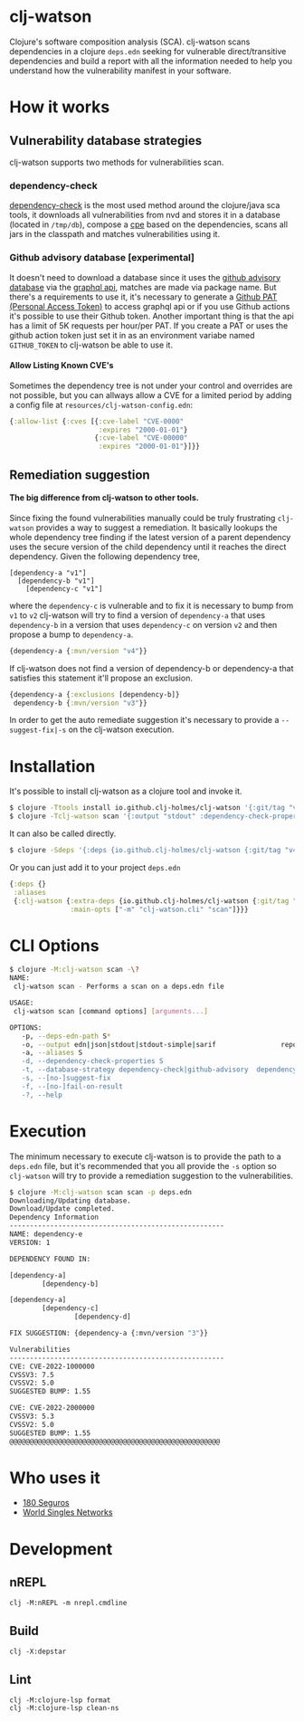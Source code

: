 # clj-watson
Clojure's software composition analysis (SCA).
clj-watson scans dependencies in a clojure `deps.edn` seeking for vulnerable direct/transitive dependencies and build a report with all the information needed to help you understand how the vulnerability manifest in your software.

# How it works
## Vulnerability database strategies
clj-watson supports two methods for vulnerabilities scan.

### dependency-check
[dependency-check](https://github.com/jeremylong/DependencyCheck) is the most used method around the clojure/java sca tools, it downloads all vulnerabilities from nvd and stores it in a database (located in `/tmp/db`), compose a [cpe](https://nvd.nist.gov/products/cpe) based on the dependencies, scans all jars in the classpath and matches vulnerabilities using it.

### Github advisory database [experimental]
It doesn't need to download a database since it uses the [github advisory database](https://github.com/advisories) via the [graphql api](https://docs.github.com/en/graphql/reference/objects#securityvulnerability), matches are made via package name.
But there's a requirements to use it, it's necessary to generate a [Github PAT (Personal Access Token)](https://docs.github.com/en/graphql/guides/forming-calls-with-graphql#authenticating-with-graphql) to access graphql api or if you use Github actions it's possible to use their Github token.
Another important thing is that the api has a limit of 5K requests per hour/per PAT.
If you create a PAT or uses the github action token just set it in as an environment variabe named `GITHUB_TOKEN` to clj-watson be able to use it.

#### Allow Listing Known CVE's

Sometimes the dependency tree is not under your control and overrides are not possible,
but you can allways allow a CVE for a limited period by adding a config file at `resources/clj-watson-config.edn`:

```clojure
{:allow-list {:cves [{:cve-label "CVE-0000"
                      :expires "2000-01-01"}
                     {:cve-label "CVE-00000"
                      :expires "2000-01-01"}]}}
```

## Remediation suggestion
#### The big difference from clj-watson to other tools.
Since fixing the found vulnerabilities manually could be truly frustrating `clj-watson` provides a way to suggest a remediation. 
It basically lookups the whole dependency tree finding if the latest version of a parent dependency uses the secure version of the child dependency until it reaches the direct dependency.
Given the following dependency tree,
```
[dependency-a "v1"]
  [dependency-b "v1"]
    [dependency-c "v1"]
```
where the `dependency-c` is vulnerable and to fix it is necessary to bump from `v1` to `v2` clj-watson will try to find a version of `dependency-a` that uses `dependency-b` in a version that uses `dependency-c` on version `v2` and then propose a bump to `dependency-a`.
```clojure
{dependency-a {:mvn/version "v4"}}
```
If clj-watson does not find a version of dependency-b or dependency-a that satisfies this statement it'll propose an exclusion.
```clojure
{dependency-a {:exclusions [dependency-b]}
 dependency-b {:mvn/version "v3"}}
````
In order to get the auto remediate suggestion it's necessary to provide a `--suggest-fix|-s` on the clj-watson execution.
# Installation
It's possible to install clj-watson as a clojure tool and invoke it.
```bash
$ clojure -Ttools install io.github.clj-holmes/clj-watson '{:git/tag "v4.1.2" :git/sha "eb15492"}' :as clj-watson
$ clojure -Tclj-watson scan '{:output "stdout" :dependency-check-properties nil :fail-on-result true :deps-edn-path "deps.edn" :suggest-fix true :aliases ["*"] :database-strategy "dependency-check"}'
```
It can also be called directly.
```bash
$ clojure -Sdeps '{:deps {io.github.clj-holmes/clj-watson {:git/tag "v4.1.2" :git/sha "eb15492"}}}' -M -m clj-watson.cli scan -p deps.edn
```
Or you can just add it to your project `deps.edn`
```clojure
{:deps {}
 :aliases
 {:clj-watson {:extra-deps {io.github.clj-holmes/clj-watson {:git/tag "v4.1.2" :git/sha "eb15492"}}
               :main-opts ["-m" "clj-watson.cli" "scan"]}}}
```

# CLI Options
```bash
$ clojure -M:clj-watson scan -\? 
NAME:
 clj-watson scan - Performs a scan on a deps.edn file

USAGE:
 clj-watson scan [command options] [arguments...]

OPTIONS:
   -p, --deps-edn-path S*                                                      path of deps.edn to scan.
   -o, --output edn|json|stdout|stdout-simple|sarif                report      Output type.
   -a, --aliases S                                                             Specify a alias that will have the dependencies analysed alongside with the project deps.It's possible to provide multiple aliases. If a * is provided all the aliases are going to be analysed.
   -d, --dependency-check-properties S                                         [ONLY APPLIED IF USING DEPENDENCY-CHECK STRATEGY] Path of a dependency-check properties file. If not provided uses resources/dependency-check.properties.
   -t, --database-strategy dependency-check|github-advisory  dependency-check  Vulnerability database strategy.
   -s, --[no-]suggest-fix                                                      Suggest a new deps.edn file fixing all vulnerabilities found.
   -f, --[no-]fail-on-result                                                   Enable or disable fail if results were found (useful for CI/CD).
   -?, --help
```

# Execution
The minimum necessary to execute clj-watson is to provide the path to a `deps.edn` file, but it's recommended that you all provide the `-s` option so `clj-watson` will try to provide a remediation suggestion to the vulnerabilities.

```bash
$ clojure -M:clj-watson scan scan -p deps.edn
Downloading/Updating database.
Download/Update completed.
Dependency Information
-----------------------------------------------------
NAME: dependency-e
VERSION: 1

DEPENDENCY FOUND IN:

[dependency-a]
        [dependency-b]

[dependency-a]
        [dependency-c]
                [dependency-d]

FIX SUGGESTION: {dependency-a {:mvn/version "3"}}

Vulnerabilities
-----------------------------------------------------
CVE: CVE-2022-1000000
CVSSV3: 7.5
CVSSV2: 5.0
SUGGESTED BUMP: 1.55 

CVE: CVE-2022-2000000
CVSSV3: 5.3
CVSSV2: 5.0
SUGGESTED BUMP: 1.55 
@@@@@@@@@@@@@@@@@@@@@@@@@@@@@@@@@@@@@@@@@@@@@@@@@@@@
```
# Who uses it
- [180 Seguros](https://180s.com.br)
- [World Singles Networks](https://worldsinglesnetworks.com/)
 
# Development
## nREPL
``` 
clj -M:nREPL -m nrepl.cmdline
```
## Build
```
clj -X:depstar
```
## Lint
```
clj -M:clojure-lsp format
clj -M:clojure-lsp clean-ns
```
